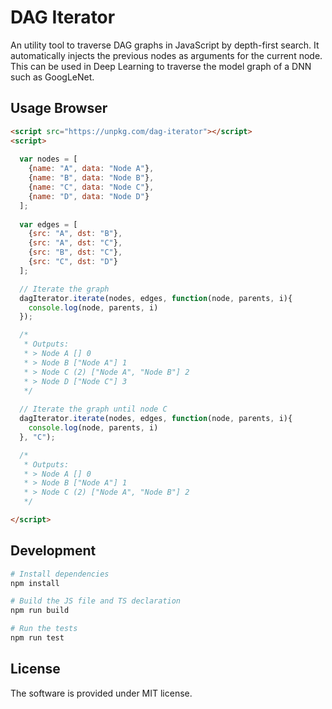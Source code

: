 # DAG Iterator

An utility tool to traverse DAG graphs in JavaScript by depth-first search. It automatically injects the previous nodes as arguments for the current node. This can be used in Deep Learning to traverse the model graph of a DNN such as GoogLeNet.

## Usage Browser

```html
<script src="https://unpkg.com/dag-iterator"></script>
<script>
  
  var nodes = [
    {name: "A", data: "Node A"},
    {name: "B", data: "Node B"},
    {name: "C", data: "Node C"},
    {name: "D", data: "Node D"}
  ];
  
  var edges = [
    {src: "A", dst: "B"},
    {src: "A", dst: "C"},
    {src: "B", dst: "C"},
    {src: "C", dst: "D"}
  ];

  // Iterate the graph
  dagIterator.iterate(nodes, edges, function(node, parents, i){
    console.log(node, parents, i)
  });

  /*
   * Outputs:
   * > Node A [] 0
   * > Node B ["Node A"] 1
   * > Node C (2) ["Node A", "Node B"] 2
   * > Node D ["Node C"] 3
   */
  
  // Iterate the graph until node C
  dagIterator.iterate(nodes, edges, function(node, parents, i){
    console.log(node, parents, i)
  }, "C");

  /*
   * Outputs:
   * > Node A [] 0
   * > Node B ["Node A"] 1
   * > Node C (2) ["Node A", "Node B"] 2
   */

</script>
```

## Development

```sh
# Install dependencies
npm install

# Build the JS file and TS declaration
npm run build

# Run the tests
npm run test
```


## License

The software is provided under MIT license.